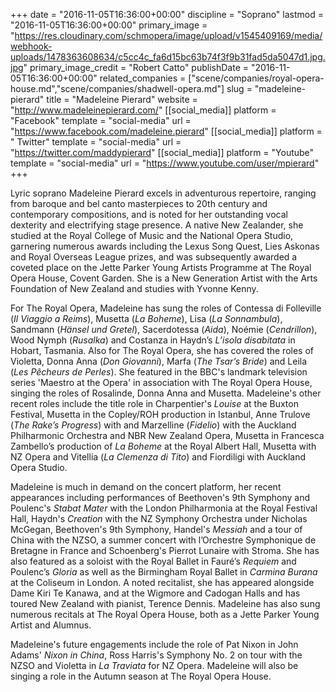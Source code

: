 +++
date = "2016-11-05T16:36:00+00:00"
discipline = "Soprano"
lastmod = "2016-11-05T16:36:00+00:00"
primary_image = "https://res.cloudinary.com/schmopera/image/upload/v1545409169/media/webhook-uploads/1478363608634/c5cc4c_fa6d15bc63b74f3f9b31fad5da5047d1.jpg.jpg"
primary_image_credit = "Robert Catto"
publishDate = "2016-11-05T16:36:00+00:00"
related_companies = ["scene/companies/royal-opera-house.md","scene/companies/shadwell-opera.md"]
slug = "madeleine-pierard"
title = "Madeleine Pierard"
website = "http://www.madeleinepierard.com/"
[[social_media]]
platform = "Facebook"
template = "social-media"
url = "https://www.facebook.com/madeleine.pierard"
[[social_media]]
platform = " Twitter"
template = "social-media"
url = "https://twitter.com/maddypierard"
[[social_media]]
platform = "Youtube"
template = "social-media"
url = "https://www.youtube.com/user/mpierard"
+++

Lyric soprano Madeleine Pierard excels in adventurous repertoire, ranging from baroque and bel canto masterpieces to 20th century and contemporary compositions, and is noted for her outstanding vocal dexterity and electrifying stage presence. A native New Zealander, she studied at the Royal College of Music and the National Opera Studio, garnering numerous awards including the Lexus Song Quest, Lies Askonas and Royal Overseas League prizes, and was subsequently awarded a coveted place on the Jette Parker Young Artists Programme at The Royal Opera House, Covent Garden. She is a New Generation Artist with the Arts Foundation of New Zealand and studies with Yvonne Kenny.
 
For The Royal Opera, Madeleine has sung the roles of Contessa di Folleville (*Il Viaggio a Reims*),  Musetta (*La Boheme*),  Lisa (*La Sonnambula*), Sandmann (*Hänsel und Gretel*),  Sacerdotessa (*Aida*), Noémie (*Cendrillon*), Wood Nymph (*Rusalka*) and Costanza in Haydn’s *L’isola disabitata* in Hobart, Tasmania. Also for The Royal Opera, she has covered the roles of Violetta, Donna Anna (*Don  Giovanni*), Marfa (*The Tsar’s  Bride*) and Leila (*Les Pêcheurs de Perles*).  She featured in the BBC's landmark television series 'Maestro at the Opera' in association with The Royal Opera House, singing the roles of Rosalinde, Donna Anna and Musetta. Madeleine's other recent roles include the title role in Charpentier's *Louise* at the Buxton Festival, Musetta in the Copley/ROH production in Istanbul, Anne Trulove (*The Rake’s Progress*) with and Marzelline (*Fidelio*) with the Auckland Philharmonic Orchestra and NBR New Zealand Opera, Musetta in Francesca Zambello’s production of *La Boheme* at the Royal Albert Hall, Musetta with NZ Opera and Vitellia (*La Clemenza di Tito*)  and Fiordiligi with Auckland Opera Studio.
 
Madeleine is much in demand on the concert platform, her recent appearances including performances of Beethoven's 9th Symphony and Poulenc's *Stabat Mater*  with the London Philharmonia at the Royal Festival Hall, Haydn's *Creation* with the NZ Symphony Orchestra under Nicholas McGegan, Beethoven's 9th Symphony, Handel's *Messiah*  and a tour of China with the NZSO, a summer concert with l’Orchestre Symphonique de Bretagne in France and Schoenberg's Pierrot Lunaire  with Stroma. She has also featured as a soloist with the Royal Ballet in Fauré’s *Requiem*  and Poulenc’s *Gloria* as well as the Birmingham Royal Ballet in *Carmina Burana* at the Coliseum in London.  A noted recitalist, she has appeared alongside Dame Kiri Te Kanawa, and at the Wigmore and Cadogan Halls and has toured New Zealand with pianist, Terence Dennis. Madeleine has also sung numerous recitals at The Royal Opera House, both as a Jette Parker Young Artist and Alumnus.
 
Madeleine's future engagements include the role of Pat Nixon in John Adams' *Nixon in China*, Ross Harris's Symphony No. 2  on tour with the NZSO and Violetta in *La Traviata* for NZ Opera. Madeleine will also be singing a role in the Autumn season at The Royal Opera House.
